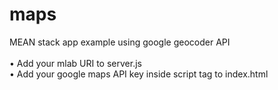 # maps
MEAN stack app example using google geocoder API
<br><br>	•	Add your mlab URI to server.js 
<br>	•	Add your google maps API key inside script tag to index.html
